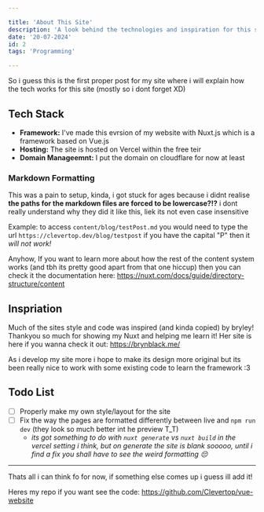 ```yaml
---

title: 'About This Site'
description: 'A look behind the technologies and inspiration for this site'
date: '20-07-2024'
id: 2
tags: 'Programming'

---
```



So i guess this is the first proper post for my site where i will explain how the tech works for this site (mostly so i dont forget XD)

## Tech Stack

- **Framework:** I've made this evrsion of my website with Nuxt.js which is a framework based on Vue.js
- **Hosting:** The site is hosted on Vercel within the free teir
- **Domain Manageemnt:** I put the domain on cloudflare for now at least

### Markdown Formatting

This was a pain to setup, kinda, i got stuck for ages because i didnt realise **the paths for the markdown files are forced to be lowercase?!?** i dont really understand why they did it like this, liek its not even case insensitive

Example: to access `content/blog/testPost.md` you would need to type the url `https://clevertop.dev/blog/testpost` if you have the capital "P" then it *will not work!*

Anyhow, If you want to learn more about how the rest of the content system works (and tbh its pretty good apart from that one hiccup) then you can check it the documentation here: https://nuxt.com/docs/guide/directory-structure/content


## Inspriation 

Much of the sites style and code was inspired (and kinda copied) by bryley! Thankyou so much for showing my Nuxt and helping me learn it! Her site is here if you wanna check it out: https://brynblack.me/

As i develop my site more i hope to make its design more original but its been really nice to work with some existing code to learn the framework :3


## Todo List

- [ ] Properly make my own style/layout for the site
- [ ] Fix the way the pages are formatted differently between live and `npm run dev` (they look so much better int he preview T_T)
    - *its got something to do with `nuxt generate` vs `nuxt build` in the vercel setting i think, but on generate the site is blank sooooo, until i find a fix you shall have to see the weird formatting 😔*

--- 

Thats all i can think fo for now, if something else comes up i guess ill add it!

Heres my repo if you want see the code: https://github.com/Clevertop/vue-website

